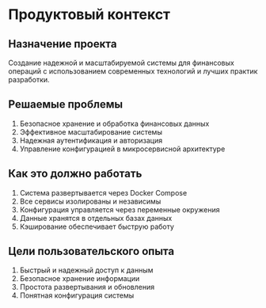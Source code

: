 # Продуктовый контекст

## Назначение проекта
Создание надежной и масштабируемой системы для финансовых операций с использованием современных технологий и лучших практик разработки.

## Решаемые проблемы
1. Безопасное хранение и обработка финансовых данных
2. Эффективное масштабирование системы
3. Надежная аутентификация и авторизация
4. Управление конфигурацией в микросервисной архитектуре

## Как это должно работать
1. Система развертывается через Docker Compose
2. Все сервисы изолированы и независимы
3. Конфигурация управляется через переменные окружения
4. Данные хранятся в отдельных базах данных
5. Кэширование обеспечивает быструю работу

## Цели пользовательского опыта
1. Быстрый и надежный доступ к данным
2. Безопасное хранение информации
3. Простота развертывания и обновления
4. Понятная конфигурация системы 